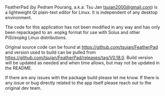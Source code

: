 FeatherPad (by Pedram Pourang, a.k.a. Tsu Jan tsujan2000@gmail.com) is a lightweight Qt plain-text editor for Linux. It is independent of any desktop environment. 

The code for this application has not been modified in any way and has only been repackaged to an .eopkg format for use with Solus and other PiSi/eopkg Linux distributions. 

Original source code can be found at https://github.com/tsujan/FeatherPad and version used to build can be pulled from https://github.com/tsujan/FeatherPad/releases/tag/V0.18.0. Build version will be updated as needed and when time allows, but may not be updated in the README. 

If there are any issues with the package build please let me know. If there is any issue or bug directly related to the app itself please reach out to the original dev team.
